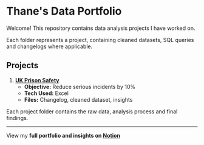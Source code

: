 # Thane's Data Portfolio

Welcome! This repository contains data analysis projects I have worked on. 

Each folder represents a project, containing cleaned datasets, SQL queries and changelogs where applicable.

##  Projects

1. **[UK Prison Safety](./project-uk-prison-safety/README.md)**
   - **Objective:** Reduce serious incidents by 10%
   - **Tech Used:** Excel
   - **Files:** Changelog, cleaned dataset, insights


Each project folder contains the raw data, analysis process and final findings.

---
View my **full portfolio and insights on [Notion](https://gray-diascia-2f7.notion.site/Thane-Macdonald-Data-Portfolio-19f009096b56801cbf3ce5c6d4b54608?pvs=4)**
